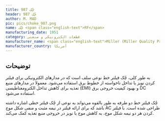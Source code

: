 ```yaml
---
title: چُک 987
header: چُک 987
author: M. MAD
pic: pics/choke_987.png
name: چُک <span class="english-text">RF</span>
manufacturing_date: 1951
category: قطعات الکترونیکی و صنعتی
manufacturer_name: <span class="english-text">Miller (Miller Quality Product)</span>
manufacturer_country: آمریکا
---
```


<h2 class="fa-IR-explanation-header">توضیحات</h2>
<p>
به طور کلی، چُک فیلتر خط نوعی سلف است که در مدارهای الکترونیکی برای
<span class="marked">فیلتر کردن نویز</span>
یا
<span class="marked">تداخل ناخواسته از خطوط برق</span>
استفاده می‌شود. معمولا در مدارهای منبع تغذیه برای
<span class="marked">کاهش تداخل الکترومغناطیسی <span class="english-text">(EMI)</span></span>
و
<span class="marked">بهبود کیفیت خروجی برق <span class="english-text">DC</span></span>
استفاده می‌شود.
</p>
<p>
چُک فیلتر خط دو طرفه به طور بالقوه می‌تواند به نوعی از چُک فیلتر خطی اشاره
داشته باشد که برای ارائه فیلتر در نیمه مثبت و منفی شکل موج AC طراحی شده است.
با فیلتر کردن هر دو نیمه شکل موج، به کاهش موج یا نویز در خروجی منبع تغذیه کمک
می‌کند.
</p>
